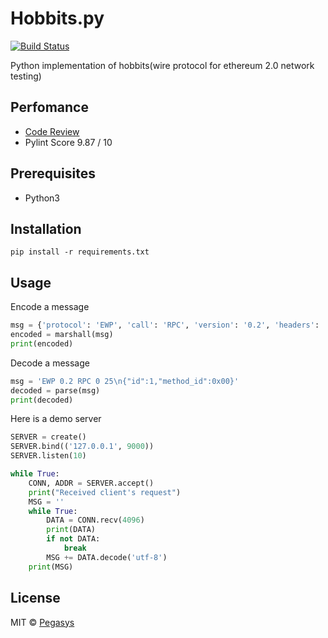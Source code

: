 # Hobbits.py
[![Build Status](https://travis-ci.org/nanspro/Hobbits.py.svg?branch=master)](https://travis-ci.org/nanspro/Hobbits.py/)

Python implementation of hobbits(wire protocol for ethereum 2.0 network testing)

## Perfomance
- [Code Review](https://app.codacy.com/project/nanspro/Hobbits.py/dashboard?bid=13130041)
- Pylint Score 9.87 / 10
## Prerequisites
- Python3

## Installation
`pip install -r requirements.txt`

## Usage
Encode a message

```python
msg = {'protocol': 'EWP', 'call': 'RPC', 'version': '0.2', 'headers': '', 'body': '{"id":1,"method_id":0x00}'}
encoded = marshall(msg)
print(encoded)
```

Decode a message

```python
msg = 'EWP 0.2 RPC 0 25\n{"id":1,"method_id":0x00}'
decoded = parse(msg)
print(decoded)
```

Here is a demo server
```python
SERVER = create()
SERVER.bind(('127.0.0.1', 9000))    
SERVER.listen(10)

while True:
    CONN, ADDR = SERVER.accept()
    print("Received client's request")
    MSG = ''
    while True:
        DATA = CONN.recv(4096)
        print(DATA)
        if not DATA:
            break
        MSG += DATA.decode('utf-8')
    print(MSG)
```

## License

MIT &copy; [Pegasys](https://pegasys.tech/)
